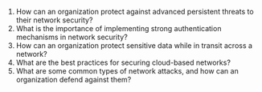 1. How can an organization protect against advanced persistent threats to their network security?
2. What is the importance of implementing strong authentication mechanisms in network security?
3. How can an organization protect sensitive data while in transit across a network?
4. What are the best practices for securing cloud-based networks?
5. What are some common types of network attacks, and how can an organization defend against them?